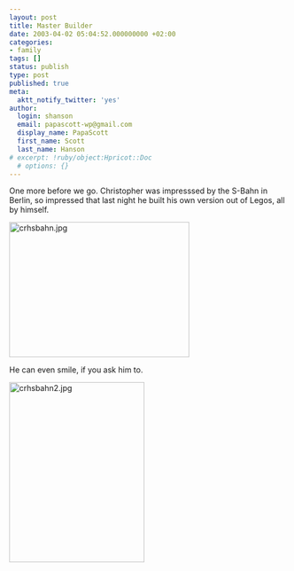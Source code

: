 ```yaml
---
layout: post
title: Master Builder
date: 2003-04-02 05:04:52.000000000 +02:00
categories:
- family
tags: []
status: publish
type: post
published: true
meta:
  aktt_notify_twitter: 'yes'
author:
  login: shanson
  email: papascott-wp@gmail.com
  display_name: PapaScott
  first_name: Scott
  last_name: Hanson
# excerpt: !ruby/object:Hpricot::Doc
  # options: {}
---
```

<p>One more before we go. Christopher was impresssed by the S-Bahn in Berlin, so impressed that last night he built his own version out of Legos, all by himself.</p>
<p><img alt="crhsbahn.jpg" src="http://www.papascott.de/wordpress/wp-content/uploads/2003/04/crhsbahn.jpg" width="325" height="244" border="0" /></p>
<p>He can even smile, if you ask him to.</p>
<p><img alt="crhsbahn2.jpg" src="http://www.papascott.de/wordpress/wp-content/uploads/2003/04/crhsbahn2.jpg" width="244" height="325" border="0" /></p>
